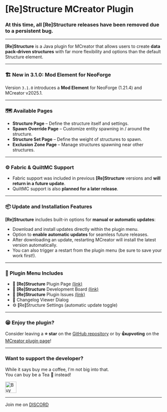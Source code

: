 # [Re]Structure MCreator Plugin

### At this time, all [Re]Structure releases have been removed due to a persistent bug.

---

**[Re]Structure** is a Java plugin for MCreator that allows users to create **data pack-driven structures** with far more flexibility and options than the default Structure element.

---

### 🏗️ New in 3.1.0: Mod Element for NeoForge

Version `3.1.0` introduces a **Mod Element** for NeoForge (1.21.4) and MCreator v2025.1.

---

### 🗺️ Available Pages

- **Structure Page** – Define the structure itself and settings.
- **Spawn Override Page** – Customize entity spawning in / around the structure.
- **Structure Set Page** – Define the weight of structures to spawn.
- **Exclusion Zone Page** – Manage structures spawning near other structures.

---

### ⚙️ Fabric & QuiltMC Support

- Fabric support was included in previous **[Re]Structure** versions and **will return in a future update**.
- QuiltMC support is also **planned for a later release**.

---

### 📦 Update and Installation Features

**[Re]Structure** includes built-in options for **manual or automatic updates**:

- Download and install updates directly within the plugin menu.
- Option to **enable automatic updates** for seamless future releases.
- After downloading an update, restarting MCreator will install the latest version automatically.
- You can also trigger a restart from the plugin menu (be sure to save your work first!).

---

### 🧭 Plugin Menu Includes

- 🔗 **[Re]Structure** Plugin Page [(link)](https://mcreator.net/plugin/100952/restructure)
- 🔗 **[Re]Structure** Development Board [(link)](https://github.com/orgs/GregoryAM-SP/projects/9)
- 🔗 **[Re]Structure** Plugin Issues [(link)](https://github.com/GregoryAM-SP/ReStructure-Plugin/issues)
- 📜 Changelog Viewer Dialog
- ⚙️ <b>[</b>Re<b>]</b>Structure Settings (automatic update toggle)

---

### 😁 Enjoy the plugin?

Consider leaving a **⭐ star** on the [GitHub repository](https://github.com/GregoryAM-SP/ReStructure-Plugin) or by **👍upvoting** on the [MCreator plugin page](https://mcreator.net/plugin/100952/restructure)!

---

### Want to support the developer?

While it says buy me a coffee, I'm not big into that.\
You can buy be a Tea 🍵 instead!

<a href='https://ko-fi.com/L3L0NE676' target='_blank'><img height='36' style='border:0px;height:36px;' src='https://storage.ko-fi.com/cdn/kofi3.png?v=6' border='0' alt='Buy Me a Coffee at ko-fi.com' /></a>

---

Join me on [DISCORD](https://discord.gg/yjCtGC27)
